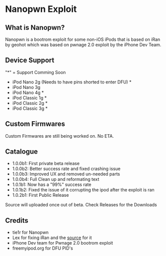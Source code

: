 # Nanopwn Exploit

## What is Nanopwn?
Nanopwn is a bootrom exploit for some non-iOS iPods that is based on iRan by geohot which was based on pwnage 2.0 exploit by the iPhone Dev Team. 

## Device Support
"*" = Support Comming Soon
- iPod Nano 2g (Needs to have pins shorted to enter DFU) *
- iPod Nano 3g 
- iPod Nano 4g *
- iPod Classic 1g *
- iPod Classic 2g *
- iPod Classic 3g *

## Custom Firmwares
Custom Firmwares are still being worked on. No ETA.

## Catalogue
- 1.0.0b1: First private beta release 
- 1.0.0b2: Better success rate and fixed crashing issue 
- 1.0.0b3: Improved UX and removed un-needed parts
- 1.0.0b4: Full Clean up and reformating text
- 1.0.1b1: Now has a "99%" success rate
- 1.0.1b2: Fixed the issue of it corrupting the ipod after the exploit is ran
- 1.0.2b1: First Public Release


Source will uploaded once out of beta. Check Releases for the Downloads

## Credits
- tie1r for Nanopwn
- Lex for fixing iRan and the [source](http://lexploit.com/iRan) for it
- iPhone Dev team for Pwnage 2.0 bootrom exploit
- freemyipod.org for DFU PID's
